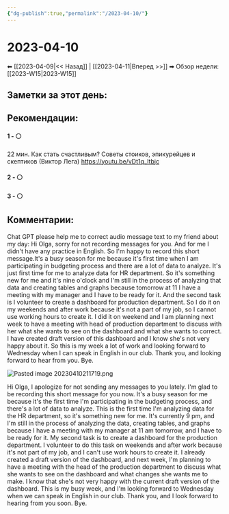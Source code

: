```yaml
---
{"dg-publish":true,"permalink":"/2023-04-10/"}
---
```


# 2023-04-10

⬅  [[2023-04-09\|<<  Назад]] | [[2023-04-11\|Вперед >>]]  ➡
Обзор недели: [[2023-W15\|2023-W15]]


## Заметки за этот день:



## Рекомендации:

#### 1 - ⚪ 
22 мин. Как стать счастливым? Советы стоиков, эпикурейцев и скептиков (Виктор Лега)
https://youtu.be/vDt1q_Itbjc

#### 2 - ⚪ 

#### 3 - ⚪ 


## Комментарии:

Chat GPT please help me to correct audio message text to my friend about my day:
Hi Olga, sorry for not recording messages for you. And for me I didn't have any practice in English. So I'm happy to record this short message.It's a busy season for me because it's first time when I am participating in budgeting process and there are a lot of data to analyze. It's just first time for me to analyze data for  HR department. So it's something new for me and it's nine o'clock and I'm still in the process of analyzing that data and creating tables and graphs because  tomorrow at 11 I have a meeting with my manager and I have to be ready for it. And the second task is I volunteer to create a dashboard for production department. So I do it on my weekends and after work because it's not a part of my job, so I cannot use working hours to create it.  I did it on weekend and I am planning next week to have a meeting with head of production department  to discuss with her what she wants to see on the dashboard and  what she wants to correct.  I have created draft version of this dashboard and I know she's not very happy about it. So this is my week a lot of work and looking forward to Wednesday when I can speak in English in our club. Thank you, and looking forward to hear from you. Bye.

![Pasted image 20230410211719.png](/img/user/Pasted%20image%2020230410211719.png)

Hi Olga, I apologize for not sending any messages to you lately. I'm glad to be recording this short message for you now. It's a busy season for me because it's the first time I'm participating in the budgeting process, and there's a lot of data to analyze. This is the first time I'm analyzing data for the HR department, so it's something new for me. It's currently 9 pm, and I'm still in the process of analyzing the data, creating tables, and graphs because I have a meeting with my manager at 11 am tomorrow, and I have to be ready for it. My second task is to create a dashboard for the production department. I volunteer to do this task on weekends and after work because it's not part of my job, and I can't use work hours to create it. I already created a draft version of the dashboard, and next week, I'm planning to have a meeting with the head of the production department to discuss what she wants to see on the dashboard and what changes she wants me to make. I know that she's not very happy with the current draft version of the dashboard. This is my busy week, and I'm looking forward to Wednesday when we can speak in English in our club. Thank you, and I look forward to hearing from you soon. Bye.